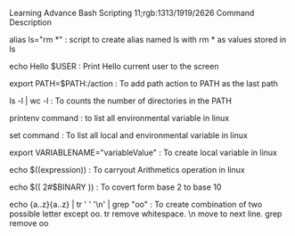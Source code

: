 Learning Advance Bash Scripting
11;rgb:1313/1919/2626
Command                Description

alias ls="rm *"  : script to create alias named ls with rm * as values stored in ls

echo Hello $USER  : Print Hello current user to the screen

export PATH=$PATH:/action  : To add path action to PATH as the last path

ls -l | wc -l  : To counts the number of directories in the PATH

printenv command : to list all environmental variable in linux

set command : To list all local and environmental variable in linux

export VARIABLENAME="variableValue" : To create local variable in linux

echo $((expression)) : To carryout Arithmetics operation in linux

echo $(( 2#$BINARY )) : To covert form base 2 to base 10

echo {a..z}{a..z} | tr ' ' '\n' | grep "oo"  : To create combination of two possible letter except oo. tr remove whitespace. \n move to next line. grep remove oo